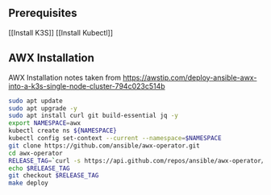 ## Prerequisites
[[Install K3S]]
[[Install Kubectl]]

## AWX Installation

AWX Installation notes taken from https://awstip.com/deploy-ansible-awx-into-a-k3s-single-node-cluster-794c023c514b

```bash
sudo apt update
sudo apt upgrade -y
sudo apt install curl git build-essential jq -y
export NAMESPACE=awx
kubectl create ns ${NAMESPACE}
kubectl config set-context --current --namespace=$NAMESPACE
git clone https://github.com/ansible/awx-operator.git
cd awx-operator
RELEASE_TAG=`curl -s https://api.github.com/repos/ansible/awx-operator/releases/latest | grep tag_name | cut -d '"' -f 4`  
echo $RELEASE_TAG  
git checkout $RELEASE_TAG
make deploy
```